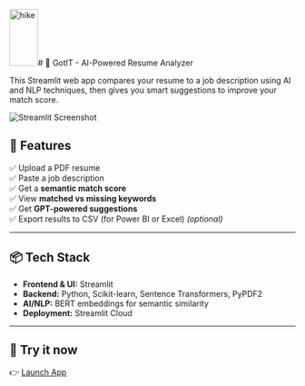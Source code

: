 <img width="50" height="100" alt="hike" src="https://github.com/user-attachments/assets/571048d1-83e6-4f1d-98a4-7ed8fdad6796" /># 📄 GotIT - AI-Powered Resume Analyzer

This Streamlit web app compares your resume to a job description using AI and NLP techniques, then gives you smart suggestions to improve your match score.

![Streamlit Screenshot](https://streamlit.io/images/brand/streamlit-logo-primary-colormark-darktext.png)

## 🚀 Features

✅ Upload a PDF resume  
✅ Paste a job description  
✅ Get a **semantic match score**  
✅ View **matched vs missing keywords**  
✅ Get **GPT-powered suggestions**  
✅ Export results to CSV (for Power BI or Excel) *(optional)*

---

## 📦 Tech Stack

- **Frontend & UI:** Streamlit
- **Backend:** Python, Scikit-learn, Sentence Transformers, PyPDF2
- **AI/NLP:** BERT embeddings for semantic similarity
- **Deployment:** Streamlit Cloud

---

## 🚀 Try it now
👉 [Launch App](https://goitresume.streamlit.app/)
